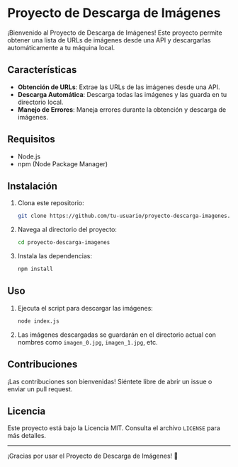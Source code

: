 # Proyecto de Descarga de Imágenes

¡Bienvenido al Proyecto de Descarga de Imágenes! Este proyecto permite obtener una lista de URLs de imágenes desde una API y descargarlas automáticamente a tu máquina local.

## Características

- **Obtención de URLs**: Extrae las URLs de las imágenes desde una API.
- **Descarga Automática**: Descarga todas las imágenes y las guarda en tu directorio local.
- **Manejo de Errores**: Maneja errores durante la obtención y descarga de imágenes.

## Requisitos

- Node.js
- npm (Node Package Manager)

## Instalación

1. Clona este repositorio:
    ```bash
    git clone https://github.com/tu-usuario/proyecto-descarga-imagenes.git
    ```
2. Navega al directorio del proyecto:
    ```bash
    cd proyecto-descarga-imagenes
    ```
3. Instala las dependencias:
    ```bash
    npm install
    ```

## Uso

1. Ejecuta el script para descargar las imágenes:
    ```bash
    node index.js
    ```
2. Las imágenes descargadas se guardarán en el directorio actual con nombres como `imagen_0.jpg`, `imagen_1.jpg`, etc.

## Contribuciones

¡Las contribuciones son bienvenidas! Siéntete libre de abrir un issue o enviar un pull request.

## Licencia

Este proyecto está bajo la Licencia MIT. Consulta el archivo `LICENSE` para más detalles.

---

¡Gracias por usar el Proyecto de Descarga de Imágenes! 🚀